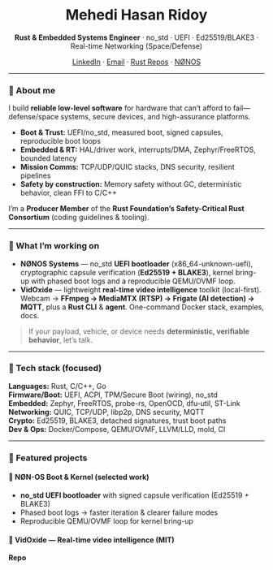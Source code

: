 <!-- Profile README: senseix21 -->
<h1 align="center">Mehedi Hasan Ridoy</h1>
<p align="center">
  <b>Rust & Embedded Systems Engineer</b> · no_std · UEFI · Ed25519/BLAKE3 · Real-time Networking (Space/Defense)
</p>

<p align="center">
  <a href="https://www.linkedin.com/in/mehedix21">LinkedIn</a> ·
  <a href="mailto:mehedihasanx2118@gmail.com">Email</a> ·
  <a href="https://github.com/senseix21?tab=repositories&q=&type=&language=rust">Rust Repos</a> ·
  <a href="https://nonos.systems">NØNOS</a>
</p>

---

### 👋 About me
I build **reliable low-level software** for hardware that can’t afford to fail—defense/space systems, secure devices, and high-assurance platforms.

- **Boot & Trust:** UEFI/no_std, measured boot, signed capsules, reproducible boot loops  
- **Embedded & RT:** HAL/driver work, interrupts/DMA, Zephyr/FreeRTOS, bounded latency  
- **Mission Comms:** TCP/UDP/QUIC stacks, DNS security, resilient pipelines  
- **Safety by construction:** Memory safety without GC, deterministic behavior, clean FFI to C/C++

I’m a **Producer Member** of the **Rust Foundation’s Safety-Critical Rust Consortium** (coding guidelines & tooling).

---

### 🚀 What I’m working on
- **NØNOS Systems** — no_std **UEFI bootloader** (x86_64-unknown-uefi), cryptographic capsule verification (**Ed25519 + BLAKE3**), kernel bring-up with phased boot logs and a reproducible QEMU/OVMF loop.  
- **VidOxide** — lightweight **real-time video intelligence** toolkit (local-first). Webcam → **FFmpeg → MediaMTX (RTSP) → Frigate (AI detection) → MQTT**, plus a **Rust CLI** & **agent**. One-command Docker stack, examples, docs.

> If your payload, vehicle, or device needs **deterministic, verifiable behavior**, let’s talk.

---

### 🧰 Tech stack (focused)
**Languages:** Rust, C/C++, Go  
**Firmware/Boot:** UEFI, ACPI, TPM/Secure Boot (wiring), no_std  
**Embedded:** Zephyr, FreeRTOS, probe-rs, OpenOCD, dfu-util, ST-Link  
**Networking:** QUIC, TCP/UDP, libp2p, DNS security, MQTT  
**Crypto:** Ed25519, BLAKE3, detached signatures, trust boot paths  
**Dev & Ops:** Docker/Compose, QEMU/OVMF, LLVM/LLD, mold, CI

---

### 🔬 Featured projects

#### 🦀 NØN-OS Boot & Kernel (selected work)
- **no_std UEFI bootloader** with signed capsule verification (Ed25519 + BLAKE3)  
- Phased boot logs → faster iteration & clearer failure modes  
- Reproducible QEMU/OVMF loop for kernel bring-up

#### 🎥 VidOxide — Real-time video intelligence (MIT)
**Repo**
